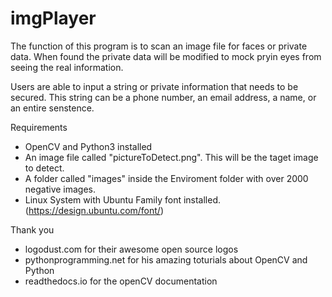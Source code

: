 # imgPlayer

The function of this program is to scan an image file for faces or private data.  When found the private data will be modified to mock pryin eyes from seeing the real information.  

Users are able to input a string or private information that needs to be secured. This string can be a phone number, an email address, a name, or an entire senstence.  


Requirements 
+ OpenCV and Python3 installed 
+ An image file called "pictureToDetect.png".  This will be the taget image to detect. 
+ A folder called "images" inside the Enviroment folder with over 2000 negative images. 
+ Linux System with Ubuntu Family font installed. (https://design.ubuntu.com/font/)
 
Thank you
+ logodust.com for their awesome open source logos
+ pythonprogramming.net for his amazing toturials about OpenCV and Python
+ readthedocs.io for the openCV documentation 
